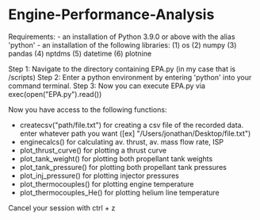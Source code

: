 # Engine-Performance-Analysis
 
Requirements:     - an installation of Python 3.9.0 or above with the alias 'python'
                  - an installation of the following libraries:
                    (1) os
                    (2) numpy
                    (3) pandas
                    (4) nptdms
                    (5) datetime
                    (6) plotnine

Step 1: Navigate to the directory containing EPA.py (in my case that is /scripts)
Step 2: Enter a python environment by entering 'python' into your command terminal.
Step 3: Now you can execute EPA.py via exec(open("EPA.py").read())



Now you have access to the following functions:
* createcsv("path/file.txt")	for creating a csv file of the recorded data. enter whatever path you want ([ex] "/Users/jonathan/Desktop/file.txt")
* enginecalcs()			for calculating av. thrust, av. mass flow rate, ISP
* plot_thrust_curve()          for plotting a thrust curve
* plot_tank_weight()           for plotting both propellant tank weights
* plot_tank_pressure()         for plotting both propellant tank pressures
* plot_inj_pressure()          for plotting injector pressures
* plot_thermocouples()         for plotting engine temperature
* plot_thermocouples_He()		    for plotting helium line temperature

Cancel your session with ctrl + z
